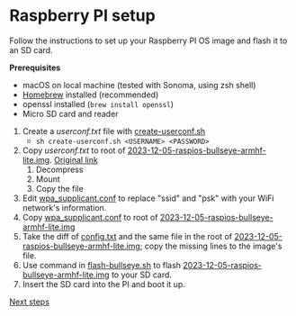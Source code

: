 # Raspberry PI setup
Follow the instructions to set up your Raspberry PI OS image and flash it to an SD card.

**Prerequisites**
- macOS on local machine (tested with Sonoma, using zsh shell)
- [Homebrew](https://brew.sh) installed (recommended)
- openssl installed (`brew install openssl`)
- Micro SD card and reader

1. Create a *userconf.txt* file with [create-userconf.sh](./create-userconf.sh)
    - `sh create-userconf.sh <USERNAME> <PASSWORD>`
2. Copy *userconf.txt* to root of [2023-12-05-raspios-bullseye-armhf-lite.img](./2023-12-05-raspios-bullseye-armhf-lite.img.xz). [Original link](https://downloads.raspberrypi.com/raspios_oldstable_armhf/images/raspios_oldstable_armhf-2023-12-06/2023-12-05-raspios-bullseye-armhf.img.xz?_gl=1*16sb5tw*_ga*NDA5MDgwNTk5LjE3MDUyNDUzNzk.*_ga_22FD70LWDS*MTcwNzAxNDczOC41LjEuMTcwNzAxNDc1NS4wLjAuMA..)
    1. Decompress
    2. Mount
    3. Copy the file
3. Edit [wpa_supplicant.conf](./wpa_supplicant.conf) to replace "ssid" and "psk" with your WiFi network's information.
4. Copy [wpa_supplicant.conf](./wpa_supplicant.conf) to root of [2023-12-05-raspios-bullseye-armhf-lite.img](./2023-12-05-raspios-bullseye-armhf-lite.img.xz)
5. Take the diff of [config.txt](./config.txt) and the same file in the root of [2023-12-05-raspios-bullseye-armhf-lite.img](./2023-12-05-raspios-bullseye-armhf-lite.img.xz); copy the missing lines to the image's file.
6. Use command in [flash-bullseye.sh](./flash-bullseye.sh) to flash [2023-12-05-raspios-bullseye-armhf-lite.img](./2023-12-05-raspios-bullseye-armhf-lite.img.xz) to your SD card.
7. Insert the SD card into the PI and boot it up.

[Next steps](../camera-setup/readme.md)